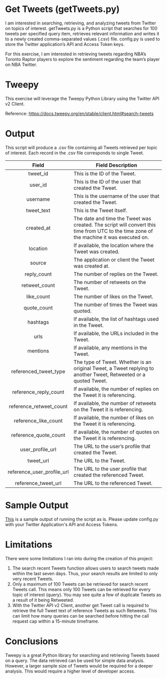 # Get Tweets (getTweets.py)

I am interested in searching, retrieving, and analyzing tweets from Twitter on topics of interest. getTweets.py is a Python script that searches for 100 tweets per specified query item, retrieves relevant information and writes it to a newly created comma-separated values (.csv) file. config.py is used to store the Twitter application’s API and Access Token keys.

For this exercise, I am interested in retrieving tweets regarding NBA’s Toronto Raptor players to explore the sentiment regarding the team’s player on NBA Twitter.

# Tweepy

This exercise will leverage the Tweepy Python Library using the Twitter API v2 Client.

Reference: https://docs.tweepy.org/en/stable/client.html#search-tweets

# Output

This script will produce a .csv file containing all Tweets retrieved per topic of interest. Each record in the .csv file corresponds to single Tweet.

| Field  | Field Description |
| :---: | --- |
| tweet_id| This is the ID of the Tweet. |
| user_id  | This is the ID of the user that created the Tweet.  |
| username | This is the username of the user that created the Tweet. |
| tweet_text | This is the Tweet itself. |
| created_at | The date and time the Tweet was created. The script will convert this time from UTC to the time zone of the machine it was executed on. |
| location | If available, the location where the Tweet was created. |
| source | The application or client the Tweet was created at. |
| reply_count | The number of replies on the Tweet. |
| retweet_count | The number of retweets on the Tweet. |
| like_count | The number of likes on the Tweet. |
| quote_count | The number of times the Tweet was quoted. |
| hashtags | If available, the list of hashtags used in the Tweet. |
| urls | If available, the URLs included in the Tweet. |
| mentions | If available, any mentions in the Tweet. |
| referenced_tweet_type | The type of Tweet. Whether is an original Tweet, a Tweet replying to another Tweet, Retweeted or a quoted Tweet. |
| reference_reply_count | If available, the number of replies on the Tweet it is referencing. |
| reference_retweet_count | If available, the number of retweets on the Tweet it is referencing. |
| reference_like_count | If available, the number of likes on the Tweet it is referencing. |
| reference_quote_count | If available, the number of quotes on the Tweet it is referencing. |
| user_profile_url | The URL to the user’s profile that created the Tweet. |
| tweet_url | The URL to the Tweet. |
| reference_user_profile_url | The URL to the user profile that created the referenced Tweet. |
| reference_tweet_url | The URL to the referenced Tweet. |

# Sample Output
[This](https://github.com/jsue7/Get-Tweets/blob/main/getTweets_2022-11-09.csv) is a sample output of running the script as is. Please update config.py with your Twitter Application's API and Access Tokens.

# Limitations
There were some limitations I ran into during the creation of this project:

1)	The search recent Tweets function allows users to search tweets made within the last seven days. Thus, your search results are limited to only very recent Tweets.
2)	Only a maximum of 100 Tweets can be retrieved for search recent Tweets call. This means only 100 Tweets can be retrieved for every topic of interest (query). You may see quite a few of duplicate Tweets as a result of it being Retweeted.
3)	With the Twitter API v2 Client, another get Tweet call is required to retrieve the full Tweet text of reference Tweets as such Retweets. This can limit how many queries can be searched before hitting the call request cap within a 15-minute timeframe.

# Conclusions
Tweepy is a great Python library for searching and retrieving Tweets based on a query. The data retrieved can be used for simple data analysis. However, a larger sample size of Tweets would be required for a deeper analysis. This would require a higher level of developer access.
